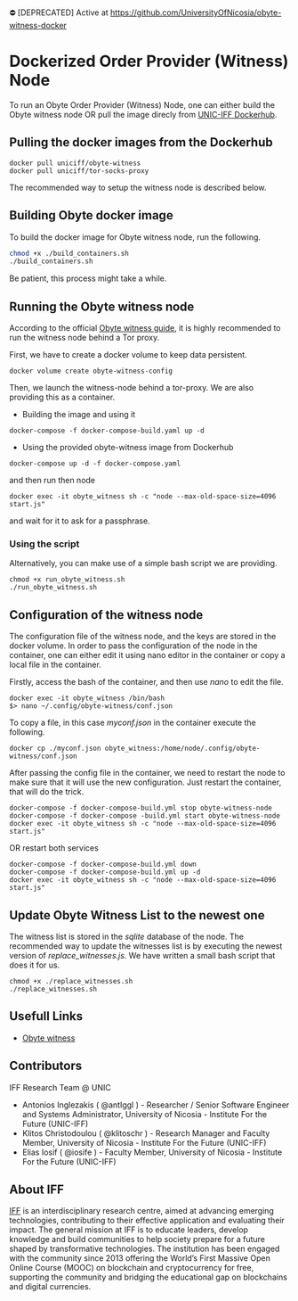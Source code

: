 :no_entry: [DEPRECATED] Active at https://github.com/UniversityOfNicosia/obyte-witness-docker 

# Dockerized Order Provider (Witness) Node

To run an Obyte Order Provider (Witness) Node, one can either build the Obyte witness node OR pull the image direcly from [UNIC-IFF Dockerhub](https://hub.docker.com/orgs/uniciff/repositories). 

## Pulling the docker images from the Dockerhub
```
docker pull uniciff/obyte-witness
docker pull uniciff/tor-socks-proxy
```
The recommended way to setup the witness node is described below.

## Building Obyte docker image
To build the docker image for Obyte witness node, run the following.

```bash
chmod +x ./build_containers.sh
./build_containers.sh
```
Be patient, this process might take a while.

## Running the Obyte witness node
According to the official [Obyte witness guide](https://github.com/byteball/obyte-witness), it is highly recommended to run the witness node behind a Tor proxy.

First, we have to create a docker volume to keep data persistent.

```
docker volume create obyte-witness-config
```
Then, we launch the witness-node behind a tor-proxy. We are also providing this as a container.
* Building the image and using it
```
docker-compose -f docker-compose-build.yaml up -d
```

* Using the provided obyte-witness image from Dockerhub
```
docker-compose up -d -f docker-compose.yaml
```

and then run then node

```
docker exec -it obyte_witness sh -c "node --max-old-space-size=4096 start.js"
```
and wait for it to ask for a passphrase. 

### Using the script
Alternatively, you can make use of a simple bash script we are providing.
```
chmod +x run_obyte_witness.sh
./run_obyte_witness.sh
```

## Configuration of the witness node
The configuration file of the witness node, and the keys are stored in the docker volume. In order to pass the configuration of the node in the container, one can either edit it using nano editor in the container or copy a local file in the container.

Firstly, access the bash of the container, and then use *nano*  to edit the file.
```
docker exec -it obyte_witness /bin/bash
$> nano ~/.config/obyte-witness/conf.json
```
To copy a file, in this case *myconf.json* in the container execute the following.
```
docker cp ./myconf.json obyte_witness:/home/node/.config/obyte-witness/conf.json
```
After passing the config file in the container, we need to restart the node to make sure that it will use the new configuration. Just restart the container, that will do the trick.

```
docker-compose -f docker-compose-build.yml stop obyte-witness-node
docker-compose -f docker-compose -build.yml start obyte-witness-node
docker exec -it obyte_witness sh -c "node --max-old-space-size=4096 start.js"
```
OR restart both services

```
docker-compose -f docker-compose-build.yml down
docker-compose -f docker-compose-build.yml up -d
docker exec -it obyte_witness sh -c "node --max-old-space-size=4096 start.js"
```

## Update Obyte Witness List to the newest one
The witness list is stored in the *sqlite* database of the node. The recommended way to update the witnesses list is by executing the newest version of *replace_witnesses.js*.
We have written a small bash script that does it for us. 

```
chmod +x ./replace_witnesses.sh
./replace_witnesses.sh
```


## Usefull Links
* [Obyte witness](https://github.com/byteball/obyte-witness)

## Contributors

IFF Research Team @ UNIC

* Antonios Inglezakis ( @antIggl ) - Researcher / Senior Software Engineer and Systems Administrator, University of Nicosia - Institute For the Future (UNIC-IFF)
* Klitos Christodoulou ( @klitoschr ) - Research Manager and Faculty Member, University of Nicosia - Institute For the Future (UNIC-IFF)
* Elias Iosif ( @iosife ) - Faculty Member, University of Nicosia - Institute For the Future (UNIC-IFF)

## About IFF 

[IFF](https://www.unic.ac.cy/iff/) is an interdisciplinary research centre, aimed at advancing emerging technologies, contributing to their effective application and evaluating their impact. The general mission at IFF is to educate leaders, develop knowledge and build communities to help society prepare for a future shaped by transformative technologies. The institution has been engaged with the community since 2013 offering the World’s First Massive Open Online Course (MOOC) on blockchain and cryptocurrency for free, supporting the community and bridging the educational gap on blockchains and digital currencies.

